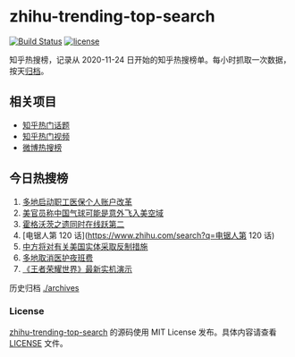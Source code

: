 # zhihu-trending-top-search

[![Build Status](https://github.com/justjavac/zhihu-trending-top-search/workflows/ci/badge.svg?branch=main)](https://github.com/justjavac/zhihu-trending-top-search/actions)
[![license](https://img.shields.io/github/license/justjavac/zhihu-trending-top-search)](https://github.com/justjavac/zhihu-trending-top-search/blob/main/LICENSE)

知乎热搜榜，记录从 2020-11-24
日开始的知乎热搜榜单。每小时抓取一次数据，按天[归档](./archives)。

## 相关项目

- [知乎热门话题](https://github.com/justjavac/zhihu-trending-hot-questions)
- [知乎热门视频](https://github.com/justjavac/zhihu-trending-hot-video)
- [微博热搜榜](https://github.com/justjavac/weibo-trending-hot-search)

## 今日热搜榜

<!-- BEGIN -->
<!-- 最后更新时间 Thu Feb 16 2023 10:14:11 GMT+0800 (China Standard Time) -->

1. [多地启动职工医保个人账户改革](https://www.zhihu.com/search?q=多地启动职工医保个人账户改革)
1. [美官员称中国气球可能是意外飞入美空域](https://www.zhihu.com/search?q=美官员称中国气球可能是意外飞入美空域)
1. [霍格沃茨之遗同时在线跃第二](https://www.zhihu.com/search?q=霍格沃茨之遗同时在线跃第二)
1. [电锯人第 120 话](https://www.zhihu.com/search?q=电锯人第 120 话)
1. [中方将对有关美国实体采取反制措施](https://www.zhihu.com/search?q=中方将对有关美国实体采取反制措施)
1. [多地取消医护夜班费](https://www.zhihu.com/search?q=多地取消医护夜班费)
1. [《王者荣耀世界》最新实机演示](https://www.zhihu.com/search?q=《王者荣耀世界》最新实机演示)

<!-- END -->

历史归档 [./archives](./archives)

### License

[zhihu-trending-top-search](https://github.com/justjavac/zhihu-trending-top-search)
的源码使用 MIT License 发布。具体内容请查看 [LICENSE](./LICENSE) 文件。
